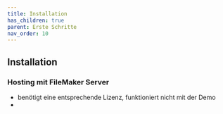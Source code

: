 ```yaml
---
title: Installation
has_children: true
parent: Erste Schritte
nav_order: 10
---
```


## Installation

### Hosting mit FileMaker Server

- benötigt eine entsprechende Lizenz, funktioniert nicht mit der Demo
- 
